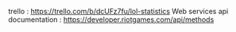 trello : https://trello.com/b/dcUFz7fu/lol-statistics
Web services api documentation : https://developer.riotgames.com/api/methods